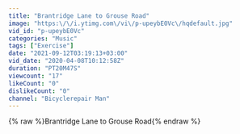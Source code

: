 ```yaml
---
title: "Brantridge Lane to Grouse Road"
image: "https:\/\/i.ytimg.com\/vi\/p-upeybE0Vc\/hqdefault.jpg"
vid_id: "p-upeybE0Vc"
categories: "Music"
tags: ["Exercise"]
date: "2021-09-12T03:19:13+03:00"
vid_date: "2020-04-08T10:12:58Z"
duration: "PT20M47S"
viewcount: "17"
likeCount: "0"
dislikeCount: "0"
channel: "Bicyclerepair Man"
---
```

{% raw %}Brantridge Lane to Grouse Road{% endraw %}
